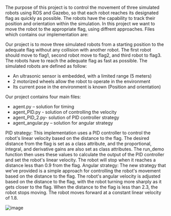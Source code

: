 The purpose of this project is to control the movement of three simulated robots using ROS and Gazebo, so that each robot reaches its designated flag as quickly as possible. The robots have the capability to track their position and orientation within the simulation. In this project we want to move the robot to the appropriate flag, using diffrent approaches.
Files which contains our implementation are:

Our project is to move three simulated robots from a starting position to the adequate flag without any collision with another robot. The first robot should move to flag1, second robot move to flag2, and third robot to flag3. The robots have to reach the adequate flag as fast as possible.
The simulated robots are defined as follow: 
- An ultrasonic sensor is embedded, with a limited range (5 meters) 
- 2 motorized wheels allow the robot to operate in the environment 
- Its current pose in the environment is known (Position and orientation)

Our project contains four main files:
- agent.py – solution for timing
- agent_PID.py - solution of controlling the velocity
- agent_PID_2.py- solution of PID controller strategy
- agent_angular.py – solution for angular strategy

PID strategy:
This implementation uses a PID controller to control the robot's linear velocity based on the distance to the flag. The desired distance from the flag is set as a class attribute, and the proportional, integral, and derivative gains are also set as class attributes. The run_demo function then uses these values to calculate the output of the PID controller and set the robot's linear velocity. The robot will stop when it reaches a distance less than 0.9 from the flag.
Angular strategy:
The new strategy that we've provided is a simple approach for controlling the robot's movement based on the distance to the flag. The robot's angular velocity is adjusted based on the distance to the flag, with the robot turning more sharply as it gets closer to the flag. When the distance to the flag is less than 2.3, the robot stops moving. The robot moves forward at a constant linear velocity of 1.8.


![image](https://user-images.githubusercontent.com/49718893/212415269-60630c2e-dc49-44cd-a8c9-50821064d4fb.png)
